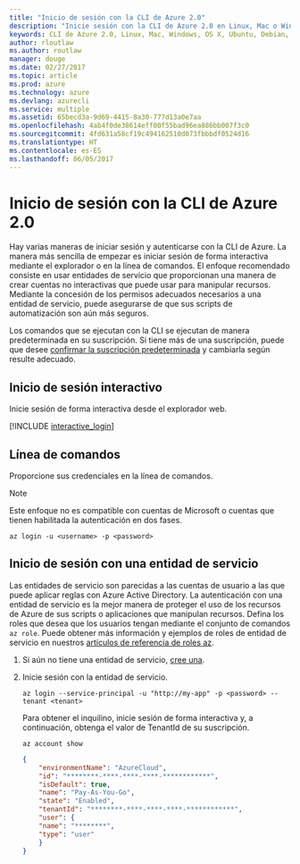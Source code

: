 ```yaml
---
title: "Inicio de sesión con la CLI de Azure 2.0"
description: "Inicie sesión con la CLI de Azure 2.0 en Linux, Mac o Windows."
keywords: CLI de Azure 2.0, Linux, Mac, Windows, OS X, Ubuntu, Debian, CentOS, RHEL, SUSE, CoreOS, Docker, Windows, Python, PIP
author: rloutlaw
ms.author: routlaw
manager: douge
ms.date: 02/27/2017
ms.topic: article
ms.prod: azure
ms.technology: azure
ms.devlang: azurecli
ms.service: multiple
ms.assetid: 65becd3a-9d69-4415-8a30-777d13a0e7aa
ms.openlocfilehash: 4ab4f0de38614eff00f55bad96ea886bb007f3c0
ms.sourcegitcommit: 4fd631a58cf19c494162510d073fbbbdf0524d16
ms.translationtype: HT
ms.contentlocale: es-ES
ms.lasthandoff: 06/05/2017
---
```

# <a name="log-in-with-azure-cli-20"></a>Inicio de sesión con la CLI de Azure 2.0

Hay varias maneras de iniciar sesión y autenticarse con la CLI de Azure. La manera más sencilla de empezar es iniciar sesión de forma interactiva mediante el explorador o en la línea de comandos. El enfoque recomendado consiste en usar entidades de servicio que proporcionan una manera de crear cuentas no interactivas que puede usar para manipular recursos. Mediante la concesión de los permisos adecuados necesarios a una entidad de servicio, puede asegurarse de que sus scripts de automatización son aún más seguros.

Los comandos que se ejecutan con la CLI se ejecutan de manera predeterminada en su suscripción.  Si tiene más de una suscripción, puede que desee [confirmar la suscripción predeterminada](manage-azure-subscriptions-azure-cli.md) y cambiarla según resulte adecuado.

## <a name="interactive-log-in"></a>Inicio de sesión interactivo

Inicie sesión de forma interactiva desde el explorador web.

[!INCLUDE [interactive_login](includes/interactive-login.md)]

## <a name="command-line"></a>Línea de comandos

Proporcione sus credenciales en la línea de comandos.

> [!Note]
> Este enfoque no es compatible con cuentas de Microsoft o cuentas que tienen habilitada la autenticación en dos fases.

```azurecli-interactive
az login -u <username> -p <password>
```

## <a name="logging-in-with-a-service-principal"></a>Inicio de sesión con una entidad de servicio

Las entidades de servicio son parecidas a las cuentas de usuario a las que puede aplicar reglas con Azure Active Directory.
La autenticación con una entidad de servicio es la mejor manera de proteger el uso de los recursos de Azure de sus scripts o aplicaciones que manipulan recursos.
Defina los roles que desea que los usuarios tengan mediante el conjunto de comandos `az role`.
Puede obtener más información y ejemplos de roles de entidad de servicio en nuestros [artículos de referencia de roles az](https://docs.microsoft.com/cli/azure/role.md).

1. Si aún no tiene una entidad de servicio, [cree una](create-an-azure-service-principal-azure-cli.md).

1. Inicie sesión con la entidad de servicio.

   ```azurecli-interactive
   az login --service-principal -u "http://my-app" -p <password> --tenant <tenant>
   ```

   Para obtener el inquilino, inicie sesión de forma interactiva y, a continuación, obtenga el valor de TenantId de su suscripción.

   ```azurecli
   az account show
   ```

   ```json
   {
       "environmentName": "AzureCloud",
       "id": "********-****-****-****-************",
       "isDefault": true,
       "name": "Pay-As-You-Go",
       "state": "Enabled",
       "tenantId": "********-****-****-****-************",
       "user": {
       "name": "********",
       "type": "user"
       }
   }
   ```